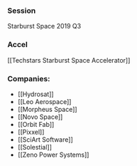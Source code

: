 
### Session
Starburst Space 2019 Q3

### Accel
[[Techstars Starburst Space Accelerator]]

### Companies:
- [[Hydrosat]]
- [[Leo Aerospace]]
- [[Morpheus Space]]
- [[Novo Space]]
- [[Orbit Fab]]
- [[Pixxel]]
- [[SciArt Software]]
- [[Solestial]]
- [[Zeno Power Systems]]


